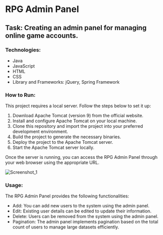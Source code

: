 # RPG Admin Panel

## Task: Creating an admin panel for managing online game accounts.

### Technologies:
- Java
- JavaScript
- HTML
- CSS
- Library and Frameworks: jQuery, Spring Framework

### How to Run:
This project requires a local server. Follow the steps below to set it up:

1. Download Apache Tomcat (version 9) from the official website.
2. Install and configure Apache Tomcat on your local machine.
3. Clone this repository and import the project into your preferred development environment.
4. Build the project to generate the necessary binaries.
5. Deploy the project to the Apache Tomcat server.
6. Start the Apache Tomcat server locally.

Once the server is running, you can access the RPG Admin Panel through your web browser using the appropriate URL.

![Screenshot_1](https://github.com/nestserka/project-front/assets/78704791/d3ecf673-04dc-4f5d-8d3d-7ff96aa1a8cd)


### Usage:
The RPG Admin Panel provides the following functionalities:

- Add: You can add new users to the system using the admin panel.
- Edit: Existing user details can be edited to update their information.
- Delete: Users can be removed from the system using the admin panel.
- Pagination: The admin panel implements pagination based on the total count of users to manage large datasets efficiently.

